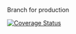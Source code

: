 Branch for production

[![Coverage Status](https://coveralls.io/repos/github/SeeBehr/Hornochsen/badge.svg?branch=completelyNew)](https://coveralls.io/github/SeeBehr/Hornochsen?branch=completelyNew)

